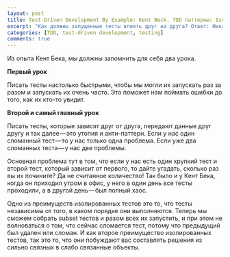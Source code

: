 ```yaml
---
layout: post
title: Test-Driven Development By Example: Kent Beck. TDD паттерны: Isolated Test.
excerpt: "Как должны запущенные тесты влиять друг на друга? Ответ: Никак!"
categories: [TDD, test-driven development, testing]
comments: true
---
```


Из опыта Кент Бека, мы должны запомнить для себя два урока.

<b>Первый урок</b>

Писать тесты настолько быстрыми, чтобы мы могли их запускать раз за разом и запускать их очень часто. Это поможет нам поймать ошибки до того, как их кто-то увидит.

<b>Второй и самый главный урок</b>

Писать тесты, которые зависят друг от друга, передают данные друг другу и так далее — это утопия и анти-паттерн.
Если у нас один сломанный тест — то у нас только одна проблема. Если уже два сломанных теста — у нас две проблемы.

Основная проблема тут в том, что если у нас есть один хрупкий тест и второй тест, который зависит от первого, то дайте угадать, сколько раз вы их почините? Да не считанное количество! Так было и у Кент Бека, когда он приходил утром в офис, у него в один день все тесты проходили, а в другой день — был полный хаос.

Одно из преимуществ изолированных тестов это то, что тесты независимы от того, в каком порядке они выполняются. Теперь мы сможем собрать subset тестов и разом всех их запустить, и при этом не волноваться о том, что сейчас сломается тест, потому что предыдущий был удален или сломан.
И как второе преимущество изолированных тестов, так это то, что они побуждают вас составлять решения из сильно связных в слабо связанные объекты.
